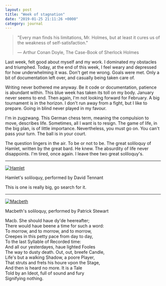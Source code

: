 ```yaml
---
layout: post
title: "Week of stagnation"
date: "2019-01-25 21:11:26 +0000"
category: journal
---
```



> "Every man finds his limitations, Mr. Holmes, but at least it cures us of the
> weakness of self-satisfaction."
>
> ― Arthur Conan Doyle, The Case-Book of Sherlock Holmes

Last week, felt good about myself and my work. I dominated my obstacles and
triumphed. Today, at the end of this week, I feel weary and depressed for how
underwhelming it was. Don't get me wrong. Goals were met. Only a bit of
documentation left over, and casually being taken care of.

Writing never bothered me anyway. Be it code or documentation, patience is
abundant within. This blue week has taken its toll on my body. January never
seems to end. Then again, I'm not looking forward for February. A big tournament
is in the horizon. I don't run away from a fight, but I like to prepare. Going
in blind never played in my favour.

I'm in zugzwang. This German chess term, meaning the compulsion to move,
describes life. Sometimes, all I want is to resign. The game of life, in the big
plan, is of little importance. Nevertheless, you must go on. You can't pass your
turn. The ball is in your court.

The question lingers in the air. To be or not to be. The great soliloquy of
Hamlet, written by the great bard. He knew. The absurdity of life never
disappoints. I'm tired, once again. I leave thee two great soliloquy's.

-----

[![Hamlet][Hamlet-image]][Hamlet-link]

Hamlet's soliloquy, performed by David Tennant

This is one is really big, go search for it.

-----

[![Macbeth][Macbeth-image]][Macbeth-link]

Macbeth's soliloquy, performed by Patrick Stewart


   Macb. She should haue dy'de heereafter;  
There would haue beene a time for such a word:  
To morrow, and to morrow, and to morrow,  
Creepes in this petty pace from day to day,  
To the last Syllable of Recorded time:  
And all our yesterdayes, haue lighted Fooles  
The way to dusty death. Out, out, breefe Candle,  
Life's but a walking Shadow, a poore Player,  
That struts and frets his houre vpon the Stage,  
And then is heard no more. It is a Tale  
Told by an Ideot, full of sound and fury  
Signifying nothing.


[Hamlet-image]: https://img.youtube.com/vi/xYZHb2xo0OI/0.jpg
[Hamlet-link]: https://youtu.be/xYZHb2xo0OI

[Macbeth-image]: https://img.youtube.com/vi/HZnaXDRwu84/0.jpg
[Macbeth-link]: https://youtu.be/HZnaXDRwu84

